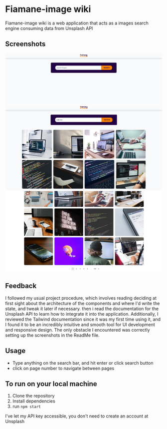 # Fiamane-image wiki

Fiamane-image wiki is a web application that acts as a images search engine consuming data from Unsplash API


## Screenshots
![](/public/img/fiamane.png)
![](/public/img/fiamane2.png)
![](/public/img/fiamane3.png)

## Feedback
I followed my usual project procedure, which involves reading deciding at first sight about the architecture of the components and where I'd write the state, and tweak it later if necessary. then i read the documentation for the Unsplash API to learn how to integrate it into the application. Additionally, I reviewed the Tailwind documentation since it was my first time using it, and I found it to be an incredibly intuitive and smooth tool for UI development and responsive design. The only obstacle I encountered was correctly setting up the screenshots in the ReadMe file.

## Usage

- Type anything on the search bar, and hit enter or click search button
- click on page number to navigate between pages


## To run on your local machine

1. Clone the repository
2. Install dependencies
3. run `npm start`

I've let my API key accessible, you don't need to create an account at Unsplash